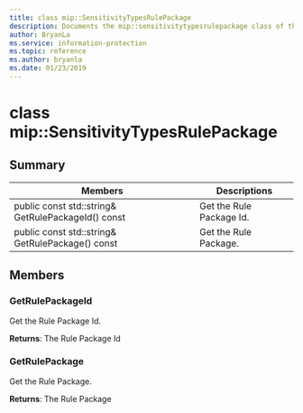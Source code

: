 ```yaml
---
title: class mip::SensitivityTypesRulePackage 
description: Documents the mip::sensitivitytypesrulepackage class of the Microsoft Information Protection (MIP) SDK.
author: BryanLa
ms.service: information-protection
ms.topic: reference
ms.author: bryanla
ms.date: 01/23/2019
---
```


# class mip::SensitivityTypesRulePackage 
  
## Summary
 Members                        | Descriptions                                
--------------------------------|---------------------------------------------
public const std::string& GetRulePackageId() const  |  Get the Rule Package Id.
public const std::string& GetRulePackage() const  |  Get the Rule Package.
  
## Members
  
### GetRulePackageId
Get the Rule Package Id.

  
**Returns**: The Rule Package Id
  
### GetRulePackage
Get the Rule Package.

  
**Returns**: The Rule Package
